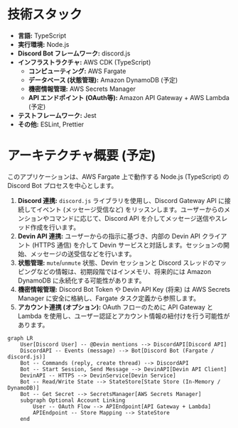 # 技術スタック

*   **言語:** TypeScript
*   **実行環境:** Node.js
*   **Discord Bot フレームワーク:** discord.js
*   **インフラストラクチャ:** AWS CDK (TypeScript)
    *   **コンピューティング:** AWS Fargate
    *   **データベース (状態管理):** Amazon DynamoDB (予定)
    *   **機密情報管理:** AWS Secrets Manager
    *   **API エンドポイント (OAuth等):** Amazon API Gateway + AWS Lambda (予定)
*   **テストフレームワーク:** Jest
*   **その他:** ESLint, Prettier

# アーキテクチャ概要 (予定)

このアプリケーションは、AWS Fargate 上で動作する Node.js (TypeScript) の Discord Bot プロセスを中心とします。

1.  **Discord 連携:** `discord.js` ライブラリを使用し、Discord Gateway API に接続してイベント (メッセージ受信など) をリッスンします。ユーザーからのメンションやコマンドに応じて、Discord API を介してメッセージ送信やスレッド作成を行います。
2.  **Devin API 連携:** ユーザーからの指示に基づき、内部の Devin API クライアント (HTTPS 通信) を介して Devin サービスと対話します。セッションの開始、メッセージの送受信などを行います。
3.  **状態管理:** `mute`/`unmute` 状態、Devin セッションと Discord スレッドのマッピングなどの情報は、初期段階ではインメモリ、将来的には Amazon DynamoDB に永続化する可能性があります。
4.  **機密情報管理:** Discord Bot Token や Devin API Key (将来) は AWS Secrets Manager に安全に格納し、Fargate タスク定義から参照します。
5.  **アカウント連携 (オプション):** OAuth フローのために API Gateway と Lambda を使用し、ユーザー認証とアカウント情報の紐付けを行う可能性があります。

```mermaid
graph LR
    User[Discord User] -- @Devin mentions --> DiscordAPI[Discord API]
    DiscordAPI -- Events (message) --> Bot[Discord Bot (Fargate / discord.js)]
    Bot -- Commands (reply, create thread) --> DiscordAPI
    Bot -- Start Session, Send Message --> DevinAPI[Devin API Client]
    DevinAPI -- HTTPS --> DevinService[Devin Service]
    Bot -- Read/Write State --> StateStore[State Store (In-Memory / DynamoDB)]
    Bot -- Get Secret --> SecretsManager[AWS Secrets Manager]
    subgraph Optional Account Linking
        User -- OAuth Flow --> APIEndpoint[API Gateway + Lambda]
        APIEndpoint -- Store Mapping --> StateStore
    end
```
